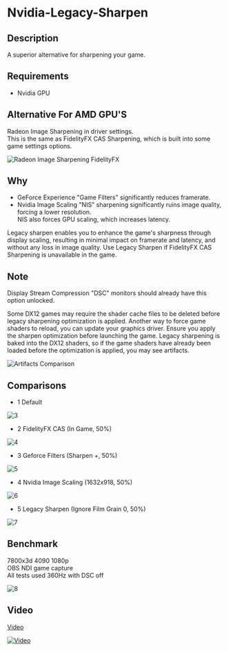 # Nvidia-Legacy-Sharpen

## Description
A superior alternative for sharpening your game.

## Requirements
- Nvidia GPU

## Alternative For AMD GPU'S
Radeon Image Sharpening in driver settings. <br>
This is the same as FidelityFX CAS Sharpening, which is built into some game settings options.

![Radeon Image Sharpening FidelityFX](https://github.com/user-attachments/assets/bac312ad-e80a-419b-a5ec-31225937ca58)

## Why
- GeForce Experience "Game Filters" significantly reduces framerate.
- Nvidia Image Scaling "NIS" sharpening significantly ruins image quality, forcing a lower resolution.
 <br> NIS also forces GPU scaling, which increases latency.

Legacy sharpen enables you to enhance the game's sharpness through display scaling, resulting in minimal impact on framerate and latency, and without any loss in image quality. Use Legacy Sharpen if FidelityFX CAS Sharpening is unavailable in the game.

## Note
Display Stream Compression "DSC" monitors should already have this option unlocked.

Some DX12 games may require the shader cache files to be deleted before legacy sharpening optimization is applied.
Another way to force game shaders to reload, you can update your graphics driver. Ensure you apply the sharpen optimization before launching the game.
Legacy sharpening is baked into the DX12 shaders, so if the game shaders have already been loaded before the optimization is applied, you may see artifacts.

![Artifacts Comparison](https://github.com/user-attachments/assets/73ec9b8f-e747-4d1f-8025-ff80e06fac5d)

## Comparisons

- 1 Default

![3](https://github.com/user-attachments/assets/5e2aa7d6-827a-4c8f-82be-77d07f8bd126)

- 2 FidelityFX CAS (In Game, 50%)

![4](https://github.com/user-attachments/assets/afcbd040-5eef-4e93-a64b-2d12338b976f)

- 3 Geforce Filters (Sharpen +, 50%)

![5](https://github.com/user-attachments/assets/983815d4-538a-4d0c-b1fd-5b3d8fc96c16)

- 4 Nvidia Image Scaling (1632x918, 50%)

![6](https://github.com/user-attachments/assets/61c7c28f-27cc-4fbd-becd-44080cef981c)

- 5 Legacy Sharpen (Ignore Film Grain 0, 50%)

![7](https://github.com/user-attachments/assets/0b72702f-c2fd-420a-855a-f40803efb77c)

## Benchmark
7800x3d 4090 1080p<br>
OBS NDI game capture<br>
All tests used 360Hz with DSC off

![8](https://github.com/user-attachments/assets/56befe6a-08ad-4e29-bc3f-c6fcda33170f)

## Video
[Video](<https://youtu.be/KzVQL117-E0>)

[![Video](https://img.youtube.com/vi/KzVQL117-E0/maxresdefault.jpg)]([https://www.youtube.com/watch?v=KzVQL117-E0](https://youtu.be/KzVQL117-E0))

